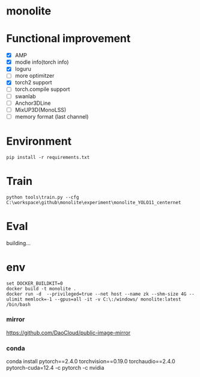 # monolite

# Functional improvement

* [X] AMP
* [X] modle info(torch info)
* [X] loguru
* [ ] more optimitzer
* [X] torch2 support
* [ ] torch.compile support
* [ ] swanlab
* [ ] Anchor3DLine
* [ ] MixUP3D(MonoLSS)
* [ ] memory format (last channel)

# Environment

```
pip install -r requirements.txt
```

# Train

```
python tools\train.py --cfg C:\workspace\github\monolite\experiment\monolite_YOLO11_centernet
```

# Eval

building...

# env

```console
set DOCKER_BUILDKIT=0
docker build -t monolite .
docker run -d  --privileged=true --net host --name zk --shm-size 4G --ulimit memlock=-1 --gpus=all -it -v C:\:/windows/ monolite:latest /bin/bash
```

### mirror

https://github.com/DaoCloud/public-image-mirror

### conda

conda install pytorch==2.4.0 torchvision==0.19.0 torchaudio==2.4.0 pytorch-cuda=12.4 -c pytorch -c nvidia
